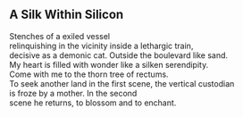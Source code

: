 A Silk Within Silicon
---------------------
Stenches of a exiled vessel  
relinquishing in the vicinity inside a lethargic train,  
decisive as a demonic cat. Outside the boulevard like sand.  
My heart is filled with wonder like a silken serendipity.  
Come with me to the thorn tree of rectums.  
To seek another land in the first scene, the vertical custodian  
is froze by a mother. In the second  
scene he returns, to blossom and to enchant.  
